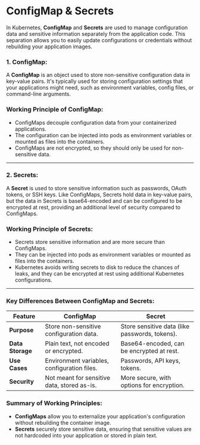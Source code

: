 # ConfigMap & Secrets
In Kubernetes, **ConfigMap** and **Secrets** are used to manage configuration data and sensitive information separately from the application code. This separation allows you to easily update configurations or credentials without rebuilding your application images.

### 1. **ConfigMap**:
A **ConfigMap** is an object used to store non-sensitive configuration data in key-value pairs. It's typically used for storing configuration settings that your applications might need, such as environment variables, config files, or command-line arguments.

### **Working Principle of ConfigMap**:
- ConfigMaps decouple configuration data from your containerized applications.
- The configuration can be injected into pods as environment variables or mounted as files into the containers.
- ConfigMaps are not encrypted, so they should only be used for non-sensitive data.


---

### 2. **Secrets**:
A **Secret** is used to store sensitive information such as passwords, OAuth tokens, or SSH keys. Like ConfigMaps, Secrets hold data in key-value pairs, but the data in Secrets is base64-encoded and can be configured to be encrypted at rest, providing an additional level of security compared to ConfigMaps.

### **Working Principle of Secrets**:
- Secrets store sensitive information and are more secure than ConfigMaps.
- They can be injected into pods as environment variables or mounted as files into the containers.
- Kubernetes avoids writing secrets to disk to reduce the chances of leaks, and they can be encrypted at rest using additional Kubernetes configurations.




---

### **Key Differences Between ConfigMap and Secrets**:
| Feature         | **ConfigMap**                                       | **Secret**                                        |
|-----------------|-----------------------------------------------------|---------------------------------------------------|
| **Purpose**     | Store non-sensitive configuration data.              | Store sensitive data (like passwords, tokens).    |
| **Data Storage**| Plain text, not encoded or encrypted.                | Base64-encoded, can be encrypted at rest.         |
| **Use Cases**   | Environment variables, configuration files.          | Passwords, API keys, tokens.                      |
| **Security**    | Not meant for sensitive data, stored as-is.          | More secure, with options for encryption.         |

### **Summary of Working Principles**:
- **ConfigMaps** allow you to externalize your application's configuration without rebuilding the container image.
- **Secrets** securely store sensitive data, ensuring that sensitive values are not hardcoded into your application or stored in plain text.

